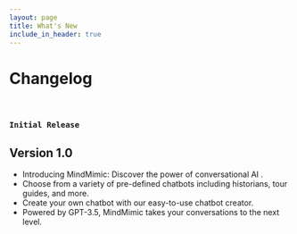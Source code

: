 ```yaml
---
layout: page
title: What's New
include_in_header: true
---
```


# Changelog

<br>

### `Initial Release`

## **Version 1.0**

- Introducing MindMimic: Discover the power of conversational AI .
- Choose from a variety of pre-defined chatbots including historians, tour guides, and more.
- Create your own chatbot with our easy-to-use chatbot creator.
- Powered by GPT-3.5, MindMimic takes your conversations to the next level.

<br>
